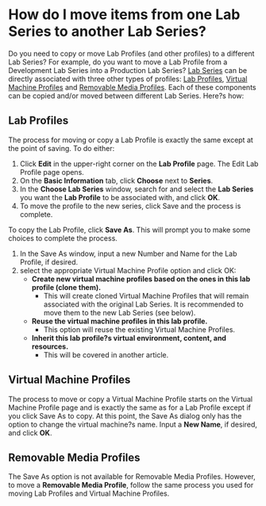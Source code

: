 # How do I move items from one Lab Series to another Lab Series?

Do you need to copy or move Lab Profiles (and other profiles) to a different Lab Series? For example, do you want to move a Lab Profile from a Development Lab Series into a Production Lab Series? [Lab Series](/lod-lab-developers\lod-lab-developer-training-level-1/how-do-i-create-a-lab-series) can be directly associated with three other types of profiles: [Lab Profiles](/lod-lab-developers\lod-lab-developer-training-level-1/how-do-i-create-a-lab-profile.md), [Virtual Machine Profiles](/lod-lab-developers\lod-lab-developer-training-level-1/how-do-i-create-a-vm-profile.md) and [Removable Media Profiles](/lod-lab-developers\lod-lab-developer-training-level-1/how-do-i-create-a-removable-media-profile.md). Each of these components can be copied and/or moved between different Lab Series. Here?s how:

## Lab Profiles

The process for moving or copy a Lab Profile is exactly the same except at the point of saving. To do either:

1.  Click **Edit** in the upper-right corner on the **Lab Profile** page. The Edit Lab Profile page opens. 
1. On the **Basic Information** tab, click **Choose** next to **Series**. 
1. In the **Choose Lab Series** window, search for and select the **Lab Series** you want the **Lab Profile** to be associated with, and click **OK**. 
1. To move the profile to the new series, click Save and the process is complete. 

To copy the Lab Profile, click **Save As**. This will prompt you to make some choices to complete the process.

1. In the Save As window, input a new Number and Name for the Lab Profile, if desired. 
1. select the appropriate Virtual Machine Profile option and click OK:
    - **Create new virtual machine profiles based on the ones in this lab profile (clone them).**
        - This will create cloned Virtual Machine Profiles that will remain associated with the original Lab Series. It is recommended to move them to the new Lab Series (see below).
    - **Reuse the virtual machine profiles in this lab profile.**
        - This option will reuse the existing Virtual Machine Profiles.
    - **Inherit this lab profile?s virtual environment, content, and resources.**
        - This will be covered in another article.

## Virtual Machine Profiles

The process to move or copy a Virtual Machine Profile starts on the Virtual Machine Profile page and is exactly the same as for a Lab Profile except if you click Save As to copy. At this point, the Save As dialog only has the option to change the virtual machine?s name. Input a **New Name**, if desired, and click **OK**.


## Removable Media Profiles

The Save As option is not available for Removable Media Profiles. However, to move a **Removable Media Profile**, follow the same process you used for moving Lab Profiles and Virtual Machine Profiles.

